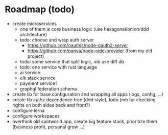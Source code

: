 # Roadmap (todo)

- create microservices
    - one of them is core business logic (use hexagonal/onion/ddd architecture)
    - todo: choose and wrap auth server 
        - https://github.com/oauthjs/node-oauth2-server
        - https://github.com/panva/node-oidc-provider (from my old project)
    - todo: some service that split logic, mb use diff db
    - todo: one service with rust language
    - ai service
    - elk stack service
    - payment service?
    - graphql federation schema
- create lib for base configuration and wrapping all apps (logs, config, ...)
- create lib authz dependance free (ddd style), todo (mb for checking rights on both sides back and front?)
- configure lerna
- configure workspaces
- overthink old spotworld app, create big feature stack, prioritize them (business profit, personal grow ...)
